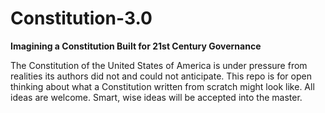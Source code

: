 # Constitution-3.0
**Imagining a Constitution Built for 21st Century Governance**

The Constitution of the United States of America is under pressure from realities its authors did not and could not anticipate. This repo is for open thinking about what a Constitution written from scratch might look like. All ideas are welcome. Smart, wise ideas will be accepted into the master.
